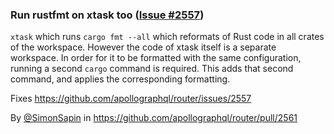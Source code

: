 ### Run rustfmt on xtask too ([Issue #2557](https://github.com/apollographql/router/issues/2557))

`xtask` which runs `cargo fmt --all` which reformats of Rust code in all crates of the workspace. However the code of xtask itself is a separate workspace. In order for it to be formatted with the same configuration, running a second `cargo` command is required. This adds that second command, and applies the corresponding formatting.

Fixes https://github.com/apollographql/router/issues/2557

By [@SimonSapin](https://github.com/SimonSapin) in https://github.com/apollographql/router/pull/2561

